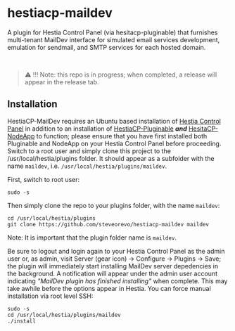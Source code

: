 # hestiacp-maildev
A plugin for Hestia Control Panel (via hesitacp-pluginable) that furnishes multi-tenant MailDev interface for simulated email services development, emulation for sendmail, and SMTP services for each hosted domain.

&nbsp;
> :warning: !!! Note: this repo is in progress; when completed, a release will appear in the release tab.

## Installation
HestiaCP-MailDev requires an Ubuntu based installation of [Hestia Control Panel](https://hestiacp.com) in addition to an installation of [HestiaCP-Pluginable](https://github.com/steveorevo/hestiacp-pluginable) ***and*** [HesitaCP-NodeApp](https://github.com/steveorevo/hestiacp-nodeapp) to function; please ensure that you have first installed both Pluginable and NodeApp on your Hestia Control Panel before proceeding. Switch to a root user and simply clone this project to the /usr/local/hestia/plugins folder. It should appear as a subfolder with the name `maildev`, i.e. `/usr/local/hestia/plugins/maildev`.

First, switch to root user:
```
sudo -s
```

Then simply clone the repo to your plugins folder, with the name `maildev`:

```
cd /usr/local/hestia/plugins
git clone https://github.com/steveorevo/hestiacp-maildev maildev
```

Note: It is important that the plugin folder name is `maildev`.

Be sure to logout and login again to your Hestia Control Panel as the admin user or, as admin, visit Server (gear icon) -> Configure -> Plugins -> Save; the plugin will immediately start installing MailDev server depedencies in the background. A notification will appear under the admin user account indicating *"MailDev plugin has finished installing"* when complete. This may take awhile before the options appear in Hestia. You can force manual installation via root level SSH:

```
sudo -s
cd /usr/local/hestia/plugins/maildev
./install
```